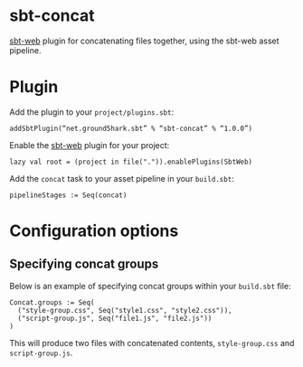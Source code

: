 sbt-concat
==========
[sbt-web] plugin for concatenating files together, using the sbt-web asset pipeline.

Plugin
======
Add the plugin to your `project/plugins.sbt`:
```
addSbtPlugin(“net.ground5hark.sbt” % “sbt-concat” % “1.0.0”)
```

Enable the [sbt-web] plugin for your project:
```
lazy val root = (project in file(".")).enablePlugins(SbtWeb)
```

Add the `concat` task to your asset pipeline in your `build.sbt`:
```
pipelineStages := Seq(concat)
```

Configuration options
=====================
Specifying concat groups
------------------------
Below is an example of specifying concat groups within your `build.sbt` file:
```
Concat.groups := Seq(
  ("style-group.css", Seq("style1.css", "style2.css")),
  ("script-group.js", Seq("file1.js", "file2.js"))
)
```

This will produce two files with concatenated contents, `style-group.css` and `script-group.js`.

[sbt-web]:https://github.com/sbt/sbt-web

